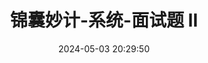 ---
title: 锦囊妙计-系统-面试题 Ⅱ
date: 2024-05-03 20:29:50
tags: 
  - CS 
categories: 
  - Interview
password: zzy   
message: 会员文档
---